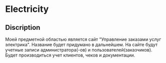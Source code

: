# Electricity
## Discription
  Моей предметной областью является сайт "Управление заказами услуг электрика". Название будет придумано в дальнейшем.
  На сайте будут учетные записи администратора(-ов) и пользователей(заказчиков). Будет производиться учет клиентов, чеков и документации.
